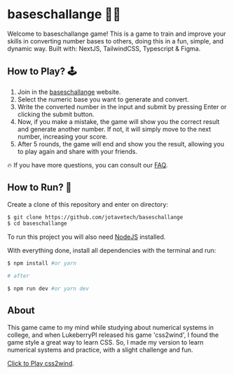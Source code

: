 # baseschallange 👨‍💻

Welcome to baseschallange game! This is a game to train and improve your skills in converting number bases to others, doing this in a fun, simple, and dynamic way.
Built with: NextJS, TailwindCSS, Typescript & Figma.

## How to Play? 🕹

1. Join in the [baseschallange](https://baseschallange.vercel.app) website.
2. Select the numeric base you want to generate and convert.
3. Write the converted number in the input and submit by pressing Enter or clicking the submit button.
4. Now, if you make a mistake, the game will show you the correct result and generate another number. If not, it will simply move to the next number, increasing your score.
5. After 5 rounds, the game will end and show you the result, allowing you to play again and share with your friends.

🔥 If you have more questions, you can consult our [FAQ](https://baseschallange.vercel.app/faq).

## How to Run? 💽

Create a clone of this repository and enter on directory:

```bash
$ git clone https://github.com/jotavetech/baseschallange
$ cd baseschallange
```

To run this project you will also need [NodeJS](https://nodejs.org/en) installed.

With everything done, install all dependencies with the terminal and run:

```bash
$ npm install #or yarn

# after

$ npm run dev #or yarn dev
```

## About

This game came to my mind while studying about numerical systems in college, and when LukeberryPI released his game 'css2wind', I found the game style a great way to learn CSS. So, I made my version to learn numerical systems and practice, with a slight challenge and fun.

[Click to Play css2wind](https://www.css2wind.com/).
